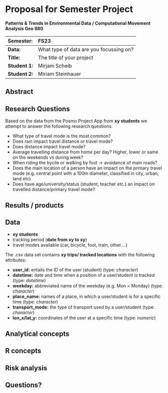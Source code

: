 # Proposal for Semester Project

**Patterns & Trends in Environmental Data / Computational Movement
Analysis Geo 880**

| Semester:      | FS23                                     |
|:---------------|:---------------------------------------- |
| **Data:**      | What type of data are you focussing on?  |
| **Title:**     | The title of your project                |
| **Student 1:** | Mirjam Scheib                            |
| **Student 2:** | Miriam Steinhauer                        |

## Abstract 
<!-- (50-60 words) -->

## Research Questions
Based on the data from the Posmo Project App from **xy students** we attempt to answer the following research questions: 

- What type of travel mode is the most common?  
- Does rain impact travel distance or travel mode? 
- Does distance impact travel mode?  
- Average travelling distance from home per day? Higher, lower or same on the weekends vs during week? 
- When riding the bycile or walking by foot -> avoidance of main roads? 
- Does the main location of a person have an impact on the primary travel mode (e.g. central point with a 100m diameter, classified in city, urban, land etc) 
- Does have age/university/status (student, teacher etc.) an impact on travelled distance/primary travel mode? 

<!-- (50-60 words) -->

## Results / products
<!-- What do you expect, anticipate? -->

## Data
- **xy students**
- tracking period (**date from xy to xy**) 
- travel modes available (car, bicycle, foot, train, other....) 

The .csv data set contains **xy trips/ tracked locations** with the following attributes: 
-   **user_id:** entails the ID of the user (student) (type: *character*)
-   **datetime:** date and time when a position of a user/student is tracked (type: *datetime*) 
-   **weekday:** abbreviated name of the weekday (e.g. Mon = Monday) (type: *character*)
-   **place_name:** names of a place, in which a user/student is for a specific time (type: *character*)
-   **transport_mode:** the type of transport used by a user/student (type: *character*)
-   **lon_x/lat_y:** coordinates of the user at a specific time (type: *numeric*)
<!-- What data will you use? Will you require additional context data? Where do you get this data from? Do you already have all the data? -->

## Analytical concepts
<!-- Which analytical concepts will you use? What conceptual movement spaces and respective modelling approaches of trajectories will you be using? What additional spatial analysis methods will you be using? -->

## R concepts
<!-- Which R concepts, functions, packages will you mainly use. What additional spatial analysis methods will you be using? -->

## Risk analysis
<!-- What could be the biggest challenges/problems you might face? What is your plan B? -->

## Questions? 
<!-- Which questions would you like to discuss at the coaching session? -->
